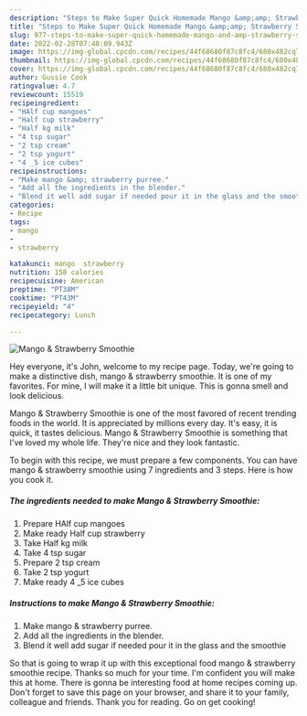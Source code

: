 ```yaml
---
description: "Steps to Make Super Quick Homemade Mango &amp;amp; Strawberry Smoothie"
title: "Steps to Make Super Quick Homemade Mango &amp;amp; Strawberry Smoothie"
slug: 977-steps-to-make-super-quick-homemade-mango-and-amp-strawberry-smoothie
date: 2022-02-28T07:48:09.943Z
image: https://img-global.cpcdn.com/recipes/44f68680f87c8fc4/680x482cq70/mango-strawberry-smoothie-recipe-main-photo.jpg
thumbnail: https://img-global.cpcdn.com/recipes/44f68680f87c8fc4/680x482cq70/mango-strawberry-smoothie-recipe-main-photo.jpg
cover: https://img-global.cpcdn.com/recipes/44f68680f87c8fc4/680x482cq70/mango-strawberry-smoothie-recipe-main-photo.jpg
author: Gussie Cook
ratingvalue: 4.7
reviewcount: 15519
recipeingredient:
- "HAlf cup mangoes"
- "Half cup strawberry"
- "Half kg milk"
- "4 tsp sugar"
- "2 tsp cream"
- "2 tsp yogurt"
- "4 _5 ice cubes"
recipeinstructions:
- "Make mango &amp; strawberry purree."
- "Add all the ingredients in the blender."
- "Blend it well add sugar if needed pour it in the glass and the smoothie"
categories:
- Recipe
tags:
- mango
- 
- strawberry

katakunci: mango  strawberry 
nutrition: 158 calories
recipecuisine: American
preptime: "PT38M"
cooktime: "PT43M"
recipeyield: "4"
recipecategory: Lunch

---
```



![Mango &amp; Strawberry Smoothie](https://img-global.cpcdn.com/recipes/44f68680f87c8fc4/680x482cq70/mango-strawberry-smoothie-recipe-main-photo.jpg)

Hey everyone, it's John, welcome to my recipe page. Today, we're going to make a distinctive dish, mango &amp; strawberry smoothie. It is one of my favorites. For mine, I will make it a little bit unique. This is gonna smell and look delicious.



Mango &amp; Strawberry Smoothie is one of the most favored of recent trending foods in the world. It is appreciated by millions every day. It's easy, it is quick, it tastes delicious. Mango &amp; Strawberry Smoothie is something that I've loved my whole life. They're nice and they look fantastic.


To begin with this recipe, we must prepare a few components. You can have mango &amp; strawberry smoothie using 7 ingredients and 3 steps. Here is how you cook it.

<!--inarticleads1-->

##### The ingredients needed to make Mango &amp; Strawberry Smoothie:

1. Prepare HAlf cup mangoes
1. Make ready Half cup strawberry
1. Take Half kg milk
1. Take 4 tsp sugar
1. Prepare 2 tsp cream
1. Take 2 tsp yogurt
1. Make ready 4 _5 ice cubes




<!--inarticleads2-->

##### Instructions to make Mango &amp; Strawberry Smoothie:

1. Make mango &amp; strawberry purree.
1. Add all the ingredients in the blender.
1. Blend it well add sugar if needed pour it in the glass and the smoothie




So that is going to wrap it up with this exceptional food mango &amp; strawberry smoothie recipe. Thanks so much for your time. I'm confident you will make this at home. There is gonna be interesting food at home recipes coming up. Don't forget to save this page on your browser, and share it to your family, colleague and friends. Thank you for reading. Go on get cooking!
